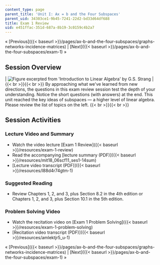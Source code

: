```yaml
---
content_type: page
parent_title: 'Unit I: Ax = b and the Four Subspaces'
parent_uid: 34303ce1-9b45-7241-22d2-bd33d64df688
title: Exam 1 Review
uid: e451ffac-351d-687a-8b19-3c0159c4b2a7
---
```


« [Previous]({{< baseurl >}}/pages/ax-b-and-the-four-subspaces/graphs-networks-incidence-matrices) | [Next]({{< baseurl >}}/pages/ax-b-and-the-four-subspaces/exam-1) »

Session Overview
----------------

| ![Figure excerpted from 'Introduction to Linear Algebra' by G.S. Strang](BASEURL_PLACEHOLDER/resources/exam_1_review) |  {{< br >}}{{< br >}} By approaching what we've learned from new directions, the questions in this exam review session test the depth of your understanding. Notice the short questions (with answers) at the end. This unit reached the key ideas of subspaces — a higher level of linear algebra. Please review the list of topics on the left. {{< br >}}{{< br >}}  

Session Activities
------------------

### Lecture Video and Summary

*   Watch the video lecture [Exam 1 Review]({{< baseurl >}}/resources/exam-1-review)
*   Read the accompanying [lecture summary (PDF)]({{< baseurl >}}/resources/mit18_06scf11_ses1-14sum)
*   [Lecture video transcript (PDF)]({{< baseurl >}}/resources/l88d4r74gtm-1)

### Suggested Reading

*   Review Chapters 1, 2, and 3, plus Section 8.2 in the 4th edition or Chapters 1, 2, and 3, plus Section 10.1 in the 5th edition.

### Problem Solving Video

*   Watch the recitation video on [Exam 1 Problem Solving]({{< baseurl >}}/resources/exam-1-problem-solving)
*   [Recitation video transcript (PDF)]({{< baseurl >}}/resources/amlektjr5_u-1)

« [Previous]({{< baseurl >}}/pages/ax-b-and-the-four-subspaces/graphs-networks-incidence-matrices) | [Next]({{< baseurl >}}/pages/ax-b-and-the-four-subspaces/exam-1) »